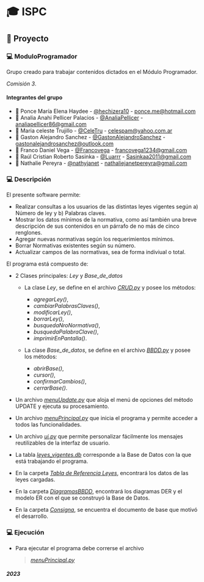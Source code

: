 # :mortar_board: ISPC
## :newspaper: Proyecto
### :computer: ModuloProgramador 
Grupo creado para trabajar contenidos dictados en el Módulo Programador.

*Comisión 3*.


#### Integrantes del grupo

- :girl: Ponce María Elena Haydee - [@hechizera10](https://github.com/hechizera10) - ponce.me@hotmail.com
- :woman: Analia Anahi Pellicer Palacios - [@AnaliaPellicer](https://github.com/AnaliaPellicer) - analiapellicer86@gmail.com
- :princess: Maria celeste Trujillo - [@CeleTru](https://github.com/CeleTru) - celespam@yahoo.com.ar
- :boy: Gaston Alejandro Sanchez - [@GastonAlejandroSanchez](https://github.com/GastonAlejandroSanchez) - gastonalejandrosanchez@outlook.com
- :man: Franco Daniel Vega - [@Francovega](https://github.com/Francovega) - francovega1234@gmail.com
- :man_with_gua_pi_mao: Raúl Cristian Roberto Sasinka - [@Luarrr](https://github.com/Luarrr) - Sasinkaa2011@gmail.com
- :woman: Nathalie Pereyra - [@nathyjanet](https://github.com/nathyjanet) - nathaliejanetpereyra@gmail.com

### :computer: Descripción
El presente software permite:
- Realizar consultas a los usuarios de las distintas leyes vigentes según a) Número de ley y b) Palabras claves.
- Mostrar los datos mínimos de la normativa, como así también una breve descripción de sus contenidos en un párrafo de no más de cinco renglones.
- Agregar nuevas normativas según los requerimientos mínimos.
- Borrar Normativas existentes según su número.
- Actualizar campos de las normativas, sea de forma indiviual o total.

El programa está compuesto de:
- 2 Clases principales: *Ley* y *Base_de_datos*
  - La clase *Ley*, se define en el archivo [*CRUD.py*](/CRUD.py) y posee los métodos:
    - *agregarLey()*,
    - *cambiarPalabrasClaves()*,
    - *modificarLey()*,
    - *borrarLey()*,
    - *busquedaNroNormativa()*,
    - *busquedaPalabraClave()*,
    - *imprimirEnPantalla()*.

  - La clase *Base_de_datos*, se define en el archivo [*BBDD.py*](/BBDD.py) y posee los métodos:
    - *abrirBase()*,
    - *cursor()*,
    - *confirmarCambios()*,
    - *cerrarBase()*.

- Un archivo [*menuUpdate.py*](menuUpdate.py) que aloja el menú de opciones del método UPDATE y ejecuta su procesamiento.
- Un archivo [*menuPrincipal.py*](menuPrincipal.py) que inicia el programa y permite acceder a todos las funcionalidades.
- Un archivo [*ui.py*](ui.py) que permite personalizar fácilmente los mensajes reutilizables de la interfaz de usuario.
- La tabla [*leyes_vigentes.db*](leyes_vigentes.db) corresponde a la Base de Datos con la que está trabajando el programa.
- En la carpeta [*Tabla de Referencia Leyes*](https://github.com/ISPC-2023/ISPC-Proyecto-ModuloProgramador/tree/76c6aaed17c748fbb2fbe31cdbb777280f85ce83/Evidencia-Tabla%20de%20Referencia%20Leyes), encontrará los datos de las leyes cargadas.
- En la carpeta [*DiagramasBBDD*](Evidencia_DiagramasBBDD), encontrará los diagramas DER y el modelo ER con el que se construyó la Base de Datos.
- En la carpeta [*Consigna*](Consigna), se encuentra el documento de base que motivó el desarrollo.

### :computer: Ejecución
- Para ejecutar el programa debe correrse el archivo
  >[*menuPrincipal.py*](/menuPrincipal.py)

#### *2023*






